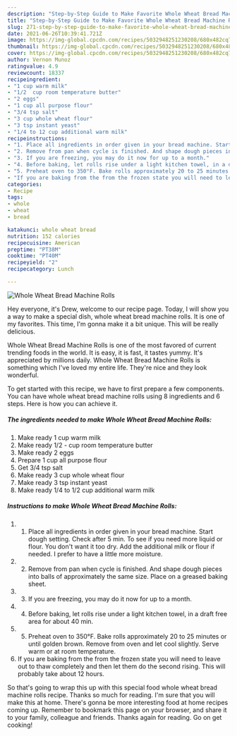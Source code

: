 ```yaml
---
description: "Step-by-Step Guide to Make Favorite Whole Wheat Bread Machine Rolls"
title: "Step-by-Step Guide to Make Favorite Whole Wheat Bread Machine Rolls"
slug: 271-step-by-step-guide-to-make-favorite-whole-wheat-bread-machine-rolls
date: 2021-06-26T10:39:41.721Z
image: https://img-global.cpcdn.com/recipes/5032948251230208/680x482cq70/whole-wheat-bread-machine-rolls-recipe-main-photo.jpg
thumbnail: https://img-global.cpcdn.com/recipes/5032948251230208/680x482cq70/whole-wheat-bread-machine-rolls-recipe-main-photo.jpg
cover: https://img-global.cpcdn.com/recipes/5032948251230208/680x482cq70/whole-wheat-bread-machine-rolls-recipe-main-photo.jpg
author: Vernon Munoz
ratingvalue: 4.9
reviewcount: 18337
recipeingredient:
- "1 cup warm milk"
- "1/2  cup room temperature butter"
- "2 eggs"
- "1 cup all purpose flour"
- "3/4 tsp salt"
- "3 cup whole wheat flour"
- "3 tsp instant yeast"
- "1/4 to 12 cup additional warm milk"
recipeinstructions:
- "1. Place all ingredients in order given in your bread machine. Start dough setting. Check after 5 min. To see if you need more liquid or flour. You don&#39;t want it too dry. Add the additional milk or flour if needed. I prefer to have a little more moisture."
- "2. Remove from pan when cycle is finished. And shape dough pieces into balls of approximately the same size. Place on a greased baking sheet."
- "3. If you are freezing, you may do it now for up to a month."
- "4. Before baking, let rolls rise under a light kitchen towel, in a draft free area for about 40 min."
- "5. Preheat oven to 350°F. Bake rolls approximately 20 to 25 minutes or until golden brown. Remove from oven and let cool slightly. Serve warm or at room temperature."
- "If you are baking from the from the frozen state you will need to leave out to thaw completely and then let them do the second rising. This will probably take about 12 hours."
categories:
- Recipe
tags:
- whole
- wheat
- bread

katakunci: whole wheat bread 
nutrition: 152 calories
recipecuisine: American
preptime: "PT38M"
cooktime: "PT40M"
recipeyield: "2"
recipecategory: Lunch

---
```



![Whole Wheat Bread Machine Rolls](https://img-global.cpcdn.com/recipes/5032948251230208/680x482cq70/whole-wheat-bread-machine-rolls-recipe-main-photo.jpg)

Hey everyone, it's Drew, welcome to our recipe page. Today, I will show you a way to make a special dish, whole wheat bread machine rolls. It is one of my favorites. This time, I'm gonna make it a bit unique. This will be really delicious.



Whole Wheat Bread Machine Rolls is one of the most favored of current trending foods in the world. It is easy, it is fast, it tastes yummy. It's appreciated by millions daily. Whole Wheat Bread Machine Rolls is something which I've loved my entire life. They're nice and they look wonderful.


To get started with this recipe, we have to first prepare a few components. You can have whole wheat bread machine rolls using 8 ingredients and 6 steps. Here is how you can achieve it.

<!--inarticleads1-->

##### The ingredients needed to make Whole Wheat Bread Machine Rolls:

1. Make ready 1 cup warm milk
1. Make ready 1/2 - cup room temperature butter
1. Make ready 2 eggs
1. Prepare 1 cup all purpose flour
1. Get 3/4 tsp salt
1. Make ready 3 cup whole wheat flour
1. Make ready 3 tsp instant yeast
1. Make ready 1/4 to 1/2 cup additional warm milk




<!--inarticleads2-->

##### Instructions to make Whole Wheat Bread Machine Rolls:

1. 1. Place all ingredients in order given in your bread machine. Start dough setting. Check after 5 min. To see if you need more liquid or flour. You don&#39;t want it too dry. Add the additional milk or flour if needed. I prefer to have a little more moisture.
1. 2. Remove from pan when cycle is finished. And shape dough pieces into balls of approximately the same size. Place on a greased baking sheet.
1. 3. If you are freezing, you may do it now for up to a month.
1. 4. Before baking, let rolls rise under a light kitchen towel, in a draft free area for about 40 min.
1. 5. Preheat oven to 350°F. Bake rolls approximately 20 to 25 minutes or until golden brown. Remove from oven and let cool slightly. Serve warm or at room temperature.
1. If you are baking from the from the frozen state you will need to leave out to thaw completely and then let them do the second rising. This will probably take about 12 hours.




So that's going to wrap this up with this special food whole wheat bread machine rolls recipe. Thanks so much for reading. I'm sure that you will make this at home. There's gonna be more interesting food at home recipes coming up. Remember to bookmark this page on your browser, and share it to your family, colleague and friends. Thanks again for reading. Go on get cooking!
